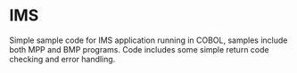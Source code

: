 # IMS

Simple sample code for IMS application running in COBOL, samples include both MPP and BMP programs.
Code includes some simple return code checking and error handling.
